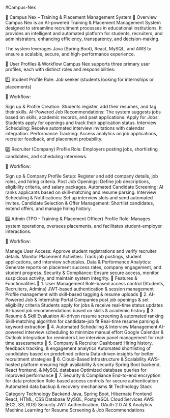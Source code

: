 #Campus-Nex

📌 Campus Nex – Training & Placement Management System
🌟 Overview
Campus Nex is an AI-powered Training & Placement Management System designed to streamline recruitment processes in educational institutions. It provides an intelligent and automated platform for students, recruiters, and administrators, enhancing efficiency, transparency, and decision-making.

The system leverages Java (Spring Boot), React, MySQL, and AWS to ensure a scalable, secure, and high-performance experience.

👥 User Profiles & Workflow
Campus Nex supports three primary user profiles, each with distinct roles and responsibilities:

1️⃣ Student Profile
Role: Job seeker (students looking for internships or placements)

🔹 Workflow:

Sign up & Profile Creation: Students register, add their resumes, and tag their skills.
AI-Powered Job Recommendations: The system suggests jobs based on skills, academic records, and past applications.
Apply for Jobs: Students apply for openings and track their application status.
Interview Scheduling: Receive automated interview invitations with calendar integration.
Performance Tracking: Access analytics on job applications, recruiter feedback, and placement probability.

2️⃣ Recruiter (Company) Profile
Role: Employers posting jobs, shortlisting candidates, and scheduling interviews.

🔹 Workflow:

Sign up & Company Profile Setup: Register and add company details, job roles, and hiring criteria.
Post Job Openings: Define job descriptions, eligibility criteria, and salary packages.
Automated Candidate Screening: AI ranks applicants based on skill-matching and resume parsing.
Interview Scheduling & Notifications: Set up interview slots and send automated invites.
Candidate Selection & Offer Management: Shortlist candidates, extend offers, and manage hiring history.

3️⃣ Admin (TPO - Training & Placement Officer) Profile
Role: Manages system operations, oversees placements, and facilitates student-employer interactions.

🔹 Workflow:

Manage User Access: Approve student registrations and verify recruiter details.
Monitor Placement Activities: Track job postings, student applications, and interview schedules.
Data & Performance Analytics: Generate reports on placement success rates, company engagement, and student progress.
Security & Compliance: Ensure secure access, monitor suspicious activity, and maintain system integrity.
🚀 Features & Functionalities
🔹 1. User Management
Role-based access control (Students, Recruiters, Admins)
JWT-based authentication & session management
Profile management with skill-based tagging & resume uploads
🔹 2. AI-Powered Job & Internship Portal
Companies post job openings & set eligibility criteria
Students apply for jobs & receive real-time status updates
AI-based job recommendations based on skills & academic history
🔹 3. Resume & Skill Evaluation
AI-driven resume screening & automated ranking
Skill-matching algorithm for candidate-job fit
Real-time resume parsing & keyword extraction
🔹 4. Automated Scheduling & Interview Management
AI-powered interview scheduling to minimize manual effort
Google Calendar & Outlook integration for reminders
Live interview panel management for real-time assessments
🔹 5. Company & Recruiter Dashboard
Hiring history, feedback tracking, & engagement analytics
Automated shortlisting of candidates based on predefined criteria
Data-driven insights for better recruitment strategies
🔹 6. Cloud-Based Infrastructure & Scalability
AWS-hosted platform ensuring high availability & security
Spring Boot backend, React frontend, & MySQL database
Optimized database queries for improved performance
🔹 7. Security & Compliance
End-to-end encryption for data protection
Role-based access controls for secure authentication
Automated data backup & recovery mechanisms
🛠️ Technology Stack
Category	Technology
Backend	Java, Spring Boot, Hibernate
Frontend	React, HTML, CSS
Database	MySQL, PostgreSQL
Cloud Services	AWS (EC2, S3, RDS)
Security	JWT Authentication, OAuth 2.0
AI & Analytics	Machine Learning for Resume Screening & Job Recommendations

